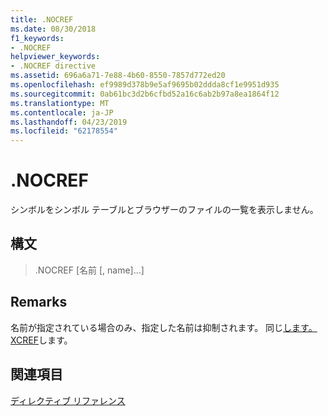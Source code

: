 ```yaml
---
title: .NOCREF
ms.date: 08/30/2018
f1_keywords:
- .NOCREF
helpviewer_keywords:
- .NOCREF directive
ms.assetid: 696a6a71-7e88-4b60-8550-7857d772ed20
ms.openlocfilehash: ef9989d378b9e5af9695b02ddda8cf1e9951d935
ms.sourcegitcommit: 0ab61bc3d2b6cfbd52a16c6ab2b97a8ea1864f12
ms.translationtype: MT
ms.contentlocale: ja-JP
ms.lasthandoff: 04/23/2019
ms.locfileid: "62178554"
---
```

# <a name="nocref"></a>.NOCREF

シンボルをシンボル テーブルとブラウザーのファイルの一覧を表示しません。

## <a name="syntax"></a>構文

> .NOCREF [名前 [, name]...]

## <a name="remarks"></a>Remarks

名前が指定されている場合のみ、指定した名前は抑制されます。 同じ[します。XCREF](../../assembler/masm/dot-xcref.md)します。

## <a name="see-also"></a>関連項目

[ディレクティブ リファレンス](../../assembler/masm/directives-reference.md)<br/>